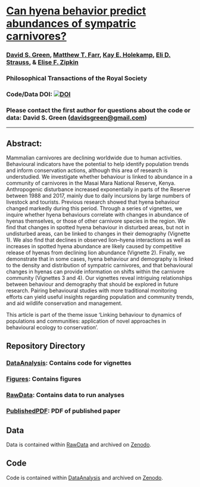 # [Can hyena behavior predict abundances of sympatric carnivores?](https://royalsocietypublishing.org/doi/10.1098/rstb.2018.0052)

### [David S. Green](https://inr.oregonstate.edu/people/david-green), [Matthew T. Farr](https://farrmt.github.io/), [Kay E. Holekamp](http://www.holekamplab.org/), [Eli D. Strauss](https://straussed.github.io/), & [Elise F. Zipkin](https://msu.edu/user/ezipkin/)

### Philosophical Transactions of the Royal Society

### Code/Data DOI: [![DOI](https://zenodo.org/badge/153342900.svg)](https://zenodo.org/badge/latestdoi/153342900)

### Please contact the first author for questions about the code or data: David S. Green (davidsgreen@gmail.com)
__________________________________________________________________________________________________________________________________________

## Abstract: 
<p>Mammalian carnivores are declining worldwide due to human activities. Behavioural
indicators have the potential to help identify population trends
and inform conservation actions, although this area of research is understudied.
We investigate whether behaviour is linked to abundance in a
community of carnivores in the Masai Mara National Reserve, Kenya.
Anthropogenic disturbance increased exponentially in parts of the Reserve
between 1988 and 2017, mainly due to daily incursions by large numbers
of livestock and tourists. Previous research showed that hyena behaviour
changed markedly during this period. Through a series of vignettes, we
inquire whether hyena behaviours correlate with changes in abundance of
hyenas themselves, or those of other carnivore species in the region. We
find that changes in spotted hyena behaviour in disturbed areas, but not
in undisturbed areas, can be linked to changes in their demography (Vignette
1). We also find that declines in observed lion–hyena interactions as
well as increases in spotted hyena abundance are likely caused by competitive
release of hyenas from declining lion abundance (Vignette 2). Finally,
we demonstrate that in some cases, hyena behaviour and demography is
linked to the density and distribution of sympatric carnivores, and that behavioural
changes in hyenas can provide information on shifts within the
carnivore community (Vignettes 3 and 4). Our vignettes reveal intriguing
relationships between behaviour and demography that should be explored
in future research. Pairing behavioural studies with more traditional monitoring
efforts can yield useful insights regarding population and
community trends, and aid wildlife conservation and management.</p>
<p>This article is part of the theme issue ‘Linking behaviour to dynamics
of populations and communities: application of novel approaches in
behavioural ecology to conservation’.</p>

## Repository Directory
### [DataAnalysis](https://github.com/farrmt/ZSL/tree/master/DataAnalysis): Contains code for vignettes
### [Figures](https://github.com/farrmt/ZSL/tree/master/Figures): Contains figures
### [RawData](https://github.com/farrmt/Green_etal_2019_PTRS/tree/master/RawData): Contains data to run analyses
### [PublishedPDF](https://github.com/farrmt/Green_etal_2019_PTRS/blob/master/Green_et_al-2019-PTRS.pdf): PDF of published paper

## Data
Data is contained within [RawData](https://github.com/farrmt/Green_etal_2019_PTRS/tree/master/RawData) and archived on [Zenodo](https://doi.org/10.5281/zenodo.3246353).

## Code
Code is contained within [DataAnalysis](https://github.com/farrmt/ZSL/tree/master/DataAnalysis) and archived on [Zenodo](https://doi.org/10.5281/zenodo.3246353).
